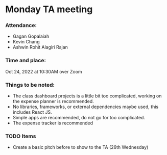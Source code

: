 # Monday TA meeting

### Attendance:
- Gagan Gopalaiah
- Kevin Chang
- Ashwin Rohit Alagiri Rajan

### Time and place:
Oct 24, 2022 at 10:30AM over Zoom

### Things to be noted:
- The class dashboard projects is a little bit too complicated, working on the expense planner is recommended.
- No libraries, frameworks, or external dependencies maybe used, this includes React JS.
- Simple apps are recommended, do not go for too complicated.
- The expense tracker is recommended

### TODO Items
- Create a basic pitch before to show to the TA (26th Wednesday)
